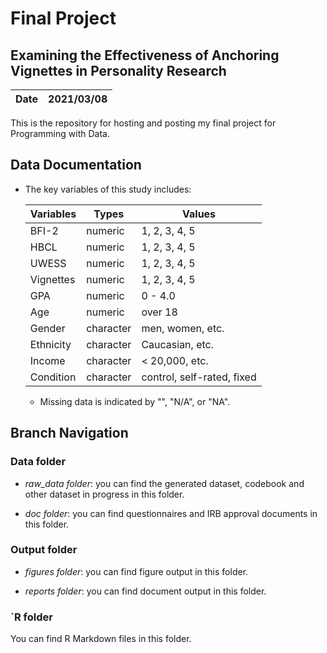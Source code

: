 # Final Project

## Examining the Effectiveness of Anchoring Vignettes in Personality Research


|**Date**|**2021/03/08**|
  |--------|--------------|
  
  This is the repository for hosting and posting my final project for Programming with Data. 


## Data Documentation

- The key variables of this study includes:
  
  |**Variables**|**Types**|**Values**|
  |-------------|---------|----------|
  |BFI-2|numeric|1, 2, 3, 4, 5|
  |HBCL|numeric|1, 2, 3, 4, 5|
  |UWESS|numeric|1, 2, 3, 4, 5|
  |Vignettes|numeric|1, 2, 3, 4, 5|
  |GPA|numeric|0 - 4.0|
  |Age|numeric|over 18|
  |Gender|character|men, women, etc.|
  |Ethnicity|character|Caucasian, etc.|
  |Income|character|< 20,000, etc.|
  |Condition|character|control, self-rated, fixed|
  
  
  - Missing data is indicated by "", "N/A", or "NA".


## Branch Navigation

### Data folder

- *raw_data folder*: you can find the generated dataset, codebook and other dataset in progress in this folder.

- *doc folder*: you can find questionnaires and IRB approval documents in this folder.

### Output folder

- *figures folder*: you can find figure output in this folder.

- *reports folder*: you can find document output in this folder.

### `R folder

You can find R Markdown files in this folder.
